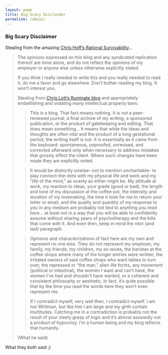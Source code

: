 ```yaml
---
layout: page
title: Big Scary Disclaimer
permalink: /about/
---
```


### Big Scary Disclaimer

Stealing from the amazing [Chris Hoff’s Rational Survivability](http://www.rationalsurvivability.com/blog/?page_id=1302)…

>The opinions expressed on this blog and any syndicated replication thereof are mine alone, and do not reflect the opinions of my employer or anyone else unless otherwise explicitly stated.
>
>
>If you think I really needed to write this and you really needed to read it, do me a favor and go elsewhere. Don’t bother reading my blog.  It won’t interest you.
>
>Stealing from [Chris Lott’s Ruminate blog](http://chrislott.org/story/disclaimer/) and appropriately embellishing and violating many intellectual property laws:
>
> > This is a blog. That fact means nothing. It is not a peer-reviewed journal, a final archive of my writing, a sponsored publication, or the product of gatekeeping and editing. That does mean something… it means that while the ideas and thoughts are often vital and the product of a long gestational period, the writing itself is not. It is essentially as it came from the keyboard: spontaneous, unproofed, unrevised, and corrected afterward only when necessary to address mistakes that grossly effect the intent. Where such changes have been made they are explicitly noted.
>
> > It would be distinctly unwise– not to mention uncharitable– to play connect-the-dots with my physical life and work and my “life of the mind,” as scanty as either might be. My attitude at work, my reaction to ideas, your grade (good or bad), the length and tone of my discussion at the coffee pot, the intensity and duration of my lovemaking, the time it took for me to return your letter or email, and the quality and quantity of my response to you in any medium are probably not tied to anything you read here… at least not in a way that you will be able to confidently assume without sharing years of psychotherapy and the bills that come with it. And even then, keep in mind the next (and last) paragraph.
>
> > Opinions and characterizations of fact here are my own and represent no one else. They do not represent my employer, my family, my friends, my children, my ex-wives, the baristas at the coffee shops where many of the longer entries were written, the irritated owners of said coffee shops who want tables to turn over, the repressed or “the man,” alien life forms, any movement (political or intestinal), the women I want and can’t have, the women I’ve had and shouldn’t have wanted, or a coherent and consistent philosophy or aesthetic. In fact, it’s quite possible that by the time you read the words here they won’t even represent me.
>
> > If I contradict myself, very well then, I contradict myself. I am not Whitman, but like him I am large and my girth contain multitudes. Catching me in a contradiction is probably not the result of your steely grasp of logic and it’s almost assuredly not a product of hypocrisy. I’m a human being and my blog reflects that humanity.
> 
> (What he said)


What they both said ;)
